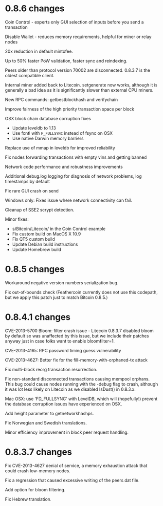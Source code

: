 0.8.6 changes
=============

Coin Control - experts only GUI selection of inputs before you send a transaction

Disable Wallet - reduces memory requirements, helpful for miner or relay nodes

20x reduction in default mintxfee.

Up to 50% faster PoW validation, faster sync and reindexing.

Peers older than protocol version 70002 are disconnected.  0.8.3.7 is the oldest compatible client.

 Internal miner added back to Litecoin.  setgenerate now works, although it is generally a bad idea as it is significantly slower than external CPU miners.

New RPC commands: getbestblockhash and verifychain

Improve fairness of the high priority transaction space per block

OSX block chain database corruption fixes
 - Update leveldb to 1.13
 - Use fcntl with `F_FULLSYNC` instead of fsync on OSX
 - Use native Darwin memory barriers

Replace use of mmap in leveldb for improved reliability

Fix nodes forwarding transactions with empty vins and getting banned

Network code performance and robustness improvements

Additional debug.log logging for diagnosis of network problems, log timestamps by default

Fix rare GUI crash on send

Windows only: Fixes issue where network connectivity can fail.

Cleanup of SSE2 scrypt detection.

Minor fixes:
 - s/Bitcoin/Litecoin/ in the Coin Control example
 - Fix custom build on MacOS X 10.9
 - Fix QT5 custom build
 - Update Debian build instructions
 - Update Homebrew build 

0.8.5 changes
===============

Workaround negative version numbers serialization bug.

Fix out-of-bounds check (Feathercoin currently does not use this codepath, but we apply this
patch just to match Bitcoin 0.8.5.)

0.8.4.1 changes
===============

CVE-2013-5700 Bloom: filter crash issue - Litecoin 0.8.3.7 disabled bloom by default so was 
unaffected by this issue, but we include their patches anyway just in case folks want to 
enable bloomfilter=1.

CVE-2013-4165: RPC password timing guess vulnerability

CVE-2013-4627: Better fix for the fill-memory-with-orphaned-tx attack

Fix multi-block reorg transaction resurrection.

Fix non-standard disconnected transactions causing mempool orphans.  This bug could cause 
nodes running with the -debug flag to crash, although it was lot less likely on Litecoin 
as we disabled IsDust() in 0.8.3.x.

Mac OSX: use 'FD_FULLSYNC' with LevelDB, which will (hopefully!) prevent the database 
corruption issues have experienced on OSX.

Add height parameter to getnetworkhashps.

Fix Norwegian and Swedish translations.

Minor efficiency improvement in block peer request handling.


0.8.3.7 changes
===============

Fix CVE-2013-4627 denial of service, a memory exhaustion attack that could crash low-memory nodes.

Fix a regression that caused excessive writing of the peers.dat file.

Add option for bloom filtering.

Fix Hebrew translation.
